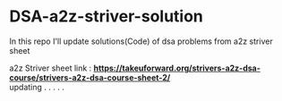 # DSA-a2z-striver-solution
In this repo I'll update solutions(Code) of dsa problems from a2z striver sheet


a2z Striver sheet link : **https://takeuforward.org/strivers-a2z-dsa-course/strivers-a2z-dsa-course-sheet-2/**
<br>
updating . . . . .
